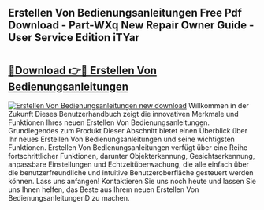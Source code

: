 ## Erstellen Von Bedienungsanleitungen Free Pdf Download - Part-WXq New Repair Owner Guide - User Service Edition iTYar

# <h2><a href="http://df3ciyp.blite.top/?on=Erstellen+Von+Bedienungsanleitungen">🔗Download 👉🔴 Erstellen Von Bedienungsanleitungen</a></h2>

[![Erstellen Von Bedienungsanleitungen new download](https://i.imgur.com/lujVjoI.png)](http://df3ciyp.blite.top/?on=Erstellen+Von+Bedienungsanleitungen)
Willkommen in der Zukunft Dieses Benutzerhandbuch zeigt die innovativen Merkmale und Funktionen Ihres neuen Erstellen Von Bedienungsanleitungen. Grundlegendes zum Produkt Dieser Abschnitt bietet einen Überblick über Ihr neues Erstellen Von Bedienungsanleitungen und seine wichtigsten Funktionen. Erstellen Von Bedienungsanleitungen verfügt über eine Reihe fortschrittlicher Funktionen, darunter Objekterkennung, Gesichtserkennung, anpassbare Einstellungen und Echtzeitüberwachung, die alle einfach über die benutzerfreundliche und intuitive Benutzeroberfläche gesteuert werden können. Lass uns anfangen! Kontaktieren Sie uns noch heute und lassen Sie uns Ihnen helfen, das Beste aus Ihrem neuen Erstellen Von BedienungsanleitungenD zu machen.
